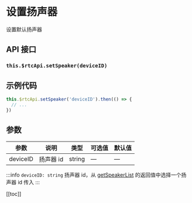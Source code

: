 # 设置扬声器 <BadgeTip text="异步接口" type="green"></BadgeTip>

设置默认扬声器

## API 接口

### `this.$rtcApi.setSpeaker(deviceID)`

## 示例代码

```js
this.$rtcApi.setSpeaker('deviceID').then(() => {
  // ...
})
```

## 参数

| 参数     | 说明      | 类型   | 可选值 | 默认值 |
| -------- | --------- | ------ | ------ | ------ |
| deviceID | 扬声器 id | string | —      | —      |

:::info
`deviceID: string` 扬声器 id，从 [getSpeakerList](getSpeakerList.html) 的返回值中选择一个扬声器 id 传入
:::

[[toc]]
